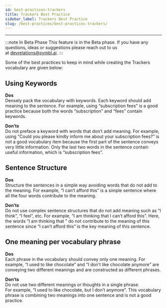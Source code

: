 ```yaml
---
id: best-practices-trackers
title: Trackers Best Practice
sidebar_label: Trackers Best Practice
slug: /best-practices/best-practices-trackers/
---
```


---
:::note In Beta Phase
This feature is in the Beta phase. If you have any questions, ideas or suggestions please reach out to us at devrelations@symbl.ai.
:::

Some of the best practices to keep in mind while creating the Trackers vocabulary are given below:

## Using Keywords 

**Dos** <br/>
Densely pack the vocabulary with keywords. Each keyword should add meaning to the sentence.
For example, using “subscription fees” is a good practice because both the words “subscription” and “fees” contain keywords.

**Don’ts** <br/>
Do not preface a keyword with words that don’t add meaning.
For example, using “Could you please kindly inform me about your subscription fees?” is not a good vocabulary item because the first part of the sentence conveys very little information. Only the last two words in the sentence contain useful information, which is “subscription fees”.


## Sentence Structure

**Dos** <br/>
Structure the sentences in a simple way avoiding words that do not add to the meaning. 
For example, “I can’t afford this” is a simple sentence where all the four words contribute to the meaning. 

**Don’ts**<br/>
Do not use complex sentence structures that do not add meaning such as “I think”,  “I feel”, etc.
For example, “I am thinking that I can’t afford this”. Here, the words “I am thinking that ” do not contribute to the meaning of this sentence since “I can’t afford this” is the key meaning of this sentence. 

## One meaning per vocabulary phrase 

**Dos**<br/>
Each phrase in the vocabulary should convey only one meaning. 
For example, 
“I used to like chocolate” and “I don’t like chocolate anymore” are conveying two different meanings and are constructed as different phrases. 

**Don’ts**<br/>
Do not use two different meanings or thoughts in a single phrase.  
For example, 
“I used to like chocolate, but I don’t anymore”.  This vocabulary phrase is combining two meanings into one sentence and is not a good practice.


